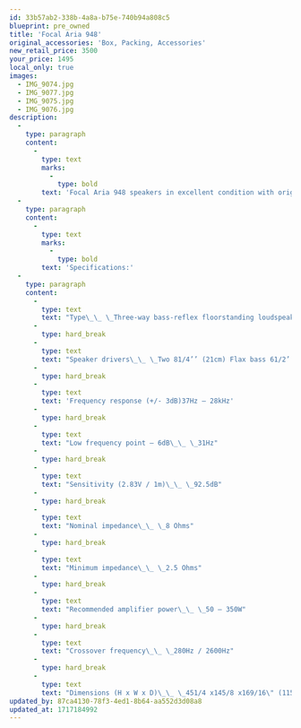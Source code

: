 ```yaml
---
id: 33b57ab2-338b-4a8a-b75e-740b94a808c5
blueprint: pre_owned
title: 'Focal Aria 948'
original_accessories: 'Box, Packing, Accessories'
new_retail_price: 3500
your_price: 1495
local_only: true
images:
  - IMG_9074.jpg
  - IMG_9077.jpg
  - IMG_9075.jpg
  - IMG_9076.jpg
description:
  -
    type: paragraph
    content:
      -
        type: text
        marks:
          -
            type: bold
        text: 'Focal Aria 948 speakers in excellent condition with original boxes and packing - walnut finish. Speakers sold as new for $3,500.00. '
  -
    type: paragraph
    content:
      -
        type: text
        marks:
          -
            type: bold
        text: 'Specifications:'
  -
    type: paragraph
    content:
      -
        type: text
        text: "Type\_\_ \_Three-way bass-reflex floorstanding loudspeaker"
      -
        type: hard_break
      -
        type: text
        text: "Speaker drivers\_\_ \_Two 81/4’’ (21cm) Flax bass 61/2’’ (16.5cm) Flax midrange 1’’ (25mm) Al/Mg TNF inverted dome tweeter"
      -
        type: hard_break
      -
        type: text
        text: 'Frequency response (+/- 3dB)37Hz – 28kHz'
      -
        type: hard_break
      -
        type: text
        text: "Low frequency point – 6dB\_\_ \_31Hz"
      -
        type: hard_break
      -
        type: text
        text: "Sensitivity (2.83V / 1m)\_\_ \_92.5dB"
      -
        type: hard_break
      -
        type: text
        text: "Nominal impedance\_\_ \_8 Ohms"
      -
        type: hard_break
      -
        type: text
        text: "Minimum impedance\_\_ \_2.5 Ohms"
      -
        type: hard_break
      -
        type: text
        text: "Recommended amplifier power\_\_ \_50 – 350W"
      -
        type: hard_break
      -
        type: text
        text: "Crossover frequency\_\_ \_280Hz / 2600Hz"
      -
        type: hard_break
      -
        type: text
        text: "Dimensions (H x W x D)\_\_ \_451/4 x145/8 x169/16\" (1150x371x420mm)"
updated_by: 87ca4130-78f3-4ed1-8b64-aa552d3d08a8
updated_at: 1717184992
---
```

